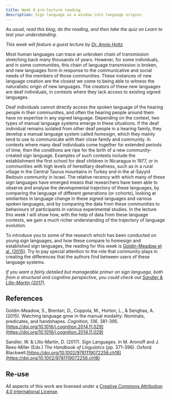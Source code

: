 ```yaml
---
title: Week 8 pre-lecture reading
description: Sign language as a window into language origins
---
```


*As usual, read this blog, do the reading, and then take the quiz on Learn to test your understanding.*

*This week will feature a guest lecture by [Dr. Annie Holtz](https://annieholtz.github.io).*

Most human languages can trace an unbroken chain of transmission stretching back many thousands of years. However, for some individuals, and in some communities, this chain of language transmission is broken, and new languages form in response to the communicative and social needs of the members of those communities. These instances of new language creation are the closest we come to being able to witness the naturalistic origin of new languages. The creators of these new languages are deaf individuals, in contexts where they lack access to existing signed languages. 

Deaf individuals cannot directly access the spoken language of the hearing people in their communities, and often the hearing people around them have no expertise in any signed language. Depending on the context, two types of manual language systems emerge in these situations. If the deaf individual remains isolated from other deaf people in a hearing family, they develop a manual language system called *homesign*, which they mainly tend to use to communicate with their close family and community. In contexts where many deaf individuals come together for extended periods of time, then the conditions are ripe for the birth of a new community-created sign language. Examples of such contexts include the establishment the first school for deaf children in Nicaragua in 1977, or in communities with high levels of hereditary deafness, such as in a rural village in the Central Taurus mountains in Turkey and in the al-Sayyid Bedouin community in Israel. The relative recency with which many of these sign languages have emerged means that researchers have been able to observe and analyse the developmental trajectory of these languages, by comparing the language of different generations (or cohorts), looking at similarities in language change in these signed languages and various spoken languages, and by comparing the data from these communities to behaviours of participants in various experimental studies. In the lecture this week I will show how, with the help of data from these language contexts, we gain a much richer understanding of the trajectory of language evolution. 

To introduce you to some of the research which has been conducted on young sign languages, and how these compare to homesign and established sign languages, the reading for this week is [Goldin-Meadow et al. (2015)](https://doi.org/10.1016/j.cognition.2014.11.029). Try to pay special attention to the role that community plays in creating the differences that the authors find between users of these language systems.

*If you want a fairly detailed but manageable primer on sign language, both from a structural and cognitive perspective, you could check out [Sandler & Lillo-Martin (2017)](https://doi.org/10.1002/9781119072256.ch18).*


## References

Goldin-Meadow, S., Brentari, D., Coppola, M., Horton, L., & Senghas, A. (2015). Watching language grow in the manual modality: Nominals, predicates, and handshapes. *Cognition, 136*, 381-395. [https://doi.org/10.1016/j.cognition.2014.11.029](https://doi.org/10.1016/j.cognition.2014.11.029)

Sandler, W. & Lillo-Martin, D. (2017). Sign Languages. In M. Aronoff and J. Rees-Miller (Eds.) <i>The Handbook of Linguistics</i> (pp. 371-396). Oxford: Blackwell.[https://doi.org/10.1002/9781119072256.ch18](https://doi.org/10.1002/9781119072256.ch18)


## Re-use

All aspects of this work are licensed under a [Creative Commons Attribution 4.0 International License](http://creativecommons.org/licenses/by/4.0/).
